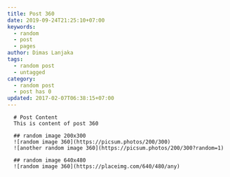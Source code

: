 ```yaml
---
title: Post 360
date: 2019-09-24T21:25:10+07:00
keywords:
  - random
  - post
  - pages
author: Dimas Lanjaka
tags:
  - random post
  - untagged
category:
  - random post
  - post has 0
updated: 2017-02-07T06:38:15+07:00
---
```


      # Post Content
      This is content of post 360

      ## random image 200x300
      ![random image 360](https://picsum.photos/200/300)
      ![another random image 360](https://picsum.photos/200/300?random=1)

      ## random image 640x480
      ![random image 360](https://placeimg.com/640/480/any)
      